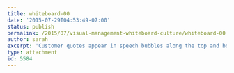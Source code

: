```yaml
---
title: whiteboard-00
date: '2015-07-29T04:53:49-07:00'
status: publish
permalink: /2015/07/visual-management-whiteboard-culture/whiteboard-00
author: sarah
excerpt: 'Customer quotes appear in speech bubbles along the top and bottom of the whitebaord, printouts show metrics and other reports, along with classic story cards arrayed kanban-style.'
type: attachment
id: 5584
---
```

<!DOCTYPE html PUBLIC "-//W3C//DTD HTML 4.0 Transitional//EN" "http://www.w3.org/TR/REC-html40/loose.dtd">
<?xml encoding="UTF-8">
